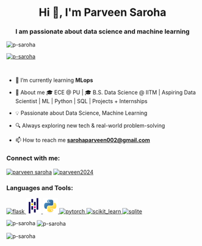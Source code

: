 <h1 align="center">Hi 👋, I'm Parveen Saroha</h1>
<h3 align="center">I am passionate  about data science and machine learning</h3>

<p align="left"> <img src="https://komarev.com/ghpvc/?username=p-saroha&label=Profile%20views&color=0e75b6&style=flat" alt="p-saroha" /> </p>

<p align="left"> <a href="https://github.com/ryo-ma/github-profile-trophy"><img src="https://github-profile-trophy.vercel.app/?username=p-saroha" alt="p-saroha" /></a> </p>

<p align="left"> <a href="https://twitter.com/" target="blank"><img src="https://img.shields.io/twitter/follow/?logo=twitter&style=for-the-badge" alt="" /></a> </p>

- 🌱 I’m currently learning **MLops**

- 💬 About me 🎓 ECE @ PU | 🎓 B.S. Data Science @ IITM | Aspiring Data Scientist | ML | Python | SQL | Projects + Internships
- 💡 Passionate about Data Science, Machine Learning
- 🔍 Always exploring new tech & real-world problem-solving

- 📫 How to reach me **sarohaparveen002@gmail.com**

<h3 align="left">Connect with me:</h3>
<p align="left">
<a href="https://www.linkedin.com/in/parveen-saroha-0982a525b/" target="blank"><img align="center" src="https://raw.githubusercontent.com/rahuldkjain/github-profile-readme-generator/master/src/images/icons/Social/linked-in-alt.svg" alt="parveen saroha" height="30" width="40" /></a>
<a href="https://kaggle.com/parveen2024" target="blank"><img align="center" src="https://raw.githubusercontent.com/rahuldkjain/github-profile-readme-generator/master/src/images/icons/Social/kaggle.svg" alt="parveen2024" height="30" width="40" /></a>
</p>

<h3 align="left">Languages and Tools:</h3>
<p align="left"> <a href="https://flask.palletsprojects.com/" target="_blank" rel="noreferrer"> <img src="https://www.vectorlogo.zone/logos/pocoo_flask/pocoo_flask-icon.svg" alt="flask" width="40" height="40"/> </a> <a href="https://pandas.pydata.org/" target="_blank" rel="noreferrer"> <img src="https://raw.githubusercontent.com/devicons/devicon/2ae2a900d2f041da66e950e4d48052658d850630/icons/pandas/pandas-original.svg" alt="pandas" width="40" height="40"/> </a> <a href="https://www.python.org" target="_blank" rel="noreferrer"> <img src="https://raw.githubusercontent.com/devicons/devicon/master/icons/python/python-original.svg" alt="python" width="40" height="40"/> </a> <a href="https://pytorch.org/" target="_blank" rel="noreferrer"> <img src="https://www.vectorlogo.zone/logos/pytorch/pytorch-icon.svg" alt="pytorch" width="40" height="40"/> </a> <a href="https://scikit-learn.org/" target="_blank" rel="noreferrer"> <img src="https://upload.wikimedia.org/wikipedia/commons/0/05/Scikit_learn_logo_small.svg" alt="scikit_learn" width="40" height="40"/> </a> <a href="https://www.sqlite.org/" target="_blank" rel="noreferrer"> <img src="https://www.vectorlogo.zone/logos/sqlite/sqlite-icon.svg" alt="sqlite" width="40" height="40"/> </a> </p>

<p><img align="left" src="https://github-readme-stats.vercel.app/api/top-langs?username=p-saroha&show_icons=true&locale=en&layout=compact" alt="p-saroha" /></p>

<p>&nbsp;<img align="center" src="https://github-readme-stats.vercel.app/api?username=p-saroha&show_icons=true&locale=en" alt="p-saroha" /></p>

<p><img align="center" src="https://github-readme-streak-stats.herokuapp.com/?user=p-saroha&" alt="p-saroha" /></p>
